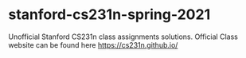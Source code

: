 # stanford-cs231n-spring-2021
Unofficial Stanford CS231n class assignments solutions. Official Class website can be found here https://cs231n.github.io/
